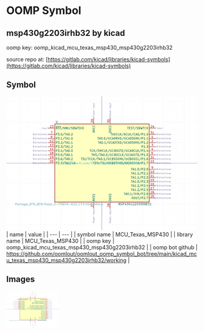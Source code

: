 # OOMP Symbol  
## msp430g2203irhb32  by kicad  
  
oomp key: oomp_kicad_mcu_texas_msp430_msp430g2203irhb32  
  
source repo at: [https://gitlab.com/kicad/libraries/kicad-symbols](https://gitlab.com/kicad/libraries/kicad-symbols)  
## Symbol  
  
[![working.png](working_600.png)](working.png)  
| name | value | 
| --- | --- | 
| symbol name | MCU_Texas_MSP430 | 
| library name | MCU_Texas_MSP430 | 
| oomp key | oomp_kicad_mcu_texas_msp430_msp430g2203irhb32 | 
| oomp bot github | https://github.com/oomlout/oomlout_oomp_symbol_bot/tree/main/kicad_mcu_texas_msp430_msp430g2203irhb32/working | 
## Images  
  
[![working.png](working_140.png)](working.png)  
